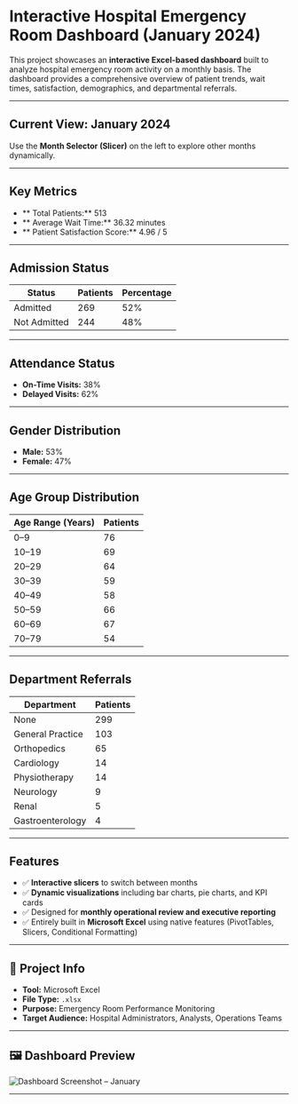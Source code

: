 #  Interactive Hospital Emergency Room Dashboard (January 2024)

This project showcases an **interactive Excel-based dashboard** built to analyze hospital emergency room activity on a monthly basis. The dashboard provides a comprehensive overview of patient trends, wait times, satisfaction, demographics, and departmental referrals.

---

## Current View: January 2024

Use the **Month Selector (Slicer)** on the left to explore other months dynamically.

---

##  Key Metrics

- ** Total Patients:** 513
- ** Average Wait Time:** 36.32 minutes
- ** Patient Satisfaction Score:** 4.96 / 5

---

##  Admission Status
| Status        | Patients | Percentage |
|---------------|----------|------------|
| Admitted      | 269      | 52%        |
| Not Admitted  | 244      | 48%        |

---

##  Attendance Status
- **On-Time Visits:** 38%
- **Delayed Visits:** 62%

---

##  Gender Distribution
- **Male:** 53%
- **Female:** 47%

---

##  Age Group Distribution

| Age Range (Years) | Patients |
|-------------------|----------|
| 0–9               | 76       |
| 10–19             | 69       |
| 20–29             | 64       |
| 30–39             | 59       |
| 40–49             | 58       |
| 50–59             | 66       |
| 60–69             | 67       |
| 70–79             | 54       |

---

##  Department Referrals

| Department         | Patients |
|--------------------|----------|
| None               | 299      |
| General Practice   | 103      |
| Orthopedics        | 65       |
| Cardiology         | 14       |
| Physiotherapy      | 14       |
| Neurology          | 9        |
| Renal              | 5        |
| Gastroenterology   | 4        |

---

##  Features

- ✅ **Interactive slicers** to switch between months
- ✅ **Dynamic visualizations** including bar charts, pie charts, and KPI cards
- ✅ Designed for **monthly operational review and executive reporting**
- ✅ Entirely built in **Microsoft Excel** using native features (PivotTables, Slicers, Conditional Formatting)

---

## 📁 Project Info

- **Tool:** Microsoft Excel
- **File Type:** `.xlsx`
- **Purpose:** Emergency Room Performance Monitoring
- **Target Audience:** Hospital Administrators, Analysts, Operations Teams

---

## 🖼️ Dashboard Preview

![Dashboard Screenshot – January](<img width="1789" height="658" alt="Emergency_Room_Dashboard" src="https://github.com/user-attachments/assets/2811626a-3e1f-4ddf-8ed9-a7441773a38b" />)

---





